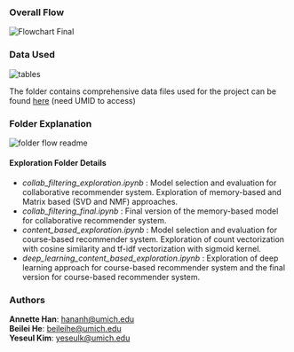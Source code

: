 ### Overall Flow
![Flowchart Final](https://user-images.githubusercontent.com/76750938/146604784-6e817cc6-827a-46e4-88cf-07fd7a0eec14.jpg)

### Data Used
![tables](https://user-images.githubusercontent.com/76750938/146604310-e187d537-9427-4ade-a90d-7fcc1583261c.jpg)

The folder contains comprehensive data files used for the project can be found [here](https://drive.google.com/drive/folders/1rtkShHZcbzqS4RqxT83VuSgF9zS1xSVb?usp=sharing) (need UMID to access)

### Folder Explanation

![folder flow readme](https://user-images.githubusercontent.com/76750938/146603856-11abc460-4586-4719-aa63-23d42c8ccc54.jpg)


#### Exploration Folder Details
+ *collab_filtering_exploration.ipynb* : Model selection and evaluation for collaborative recommender system. Exploration of memory-based and Matrix based (SVD and NMF) approaches. 
+ *collab_filtering_final.ipynb* : Final version of the memory-based model for collaborative recommender system. 
+ *content_based_exploration.ipynb* : Model selection and evaluation for course-based recommender system. Exploration of count vectorization with cosine similarity and tf-idf vectorization with sigmoid kernel. 
+ *deep_learning_content_based_exploration.ipynb* : Exploration of deep learning approach for course-based recommender system and the final version for course-based recommender system.

### Authors
**Annette Han**: hananh@umich.edu \
**Beilei He**: beileihe@umich.edu \
**Yeseul Kim**: yeseulk@umich.edu
